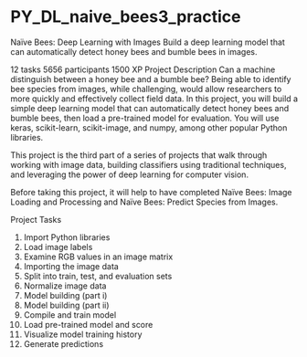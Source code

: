 # PY_DL_naive_bees3_practice

Naïve Bees: Deep Learning with Images
Build a deep learning model that can automatically detect honey bees and bumble bees in images.

12 tasks
5656 participants
1500 XP
Project Description
Can a machine distinguish between a honey bee and a bumble bee? Being able to identify bee species from images, while challenging, would allow researchers to more quickly and effectively collect field data. In this project, you will build a simple deep learning model that can automatically detect honey bees and bumble bees, then load a pre-trained model for evaluation. You will use keras, scikit-learn, scikit-image, and numpy, among other popular Python libraries.

This project is the third part of a series of projects that walk through working with image data, building classifiers using traditional techniques, and leveraging the power of deep learning for computer vision.

Before taking this project, it will help to have completed Naïve Bees: Image Loading and Processing and Naïve Bees: Predict Species from Images.

Project Tasks
1. Import Python libraries
2. Load image labels
3. Examine RGB values in an image matrix
4. Importing the image data
5. Split into train, test, and evaluation sets
6. Normalize image data
7. Model building (part i)
8. Model building (part ii)
9. Compile and train model
10. Load pre-trained model and score
11. Visualize model training history
12. Generate predictions
